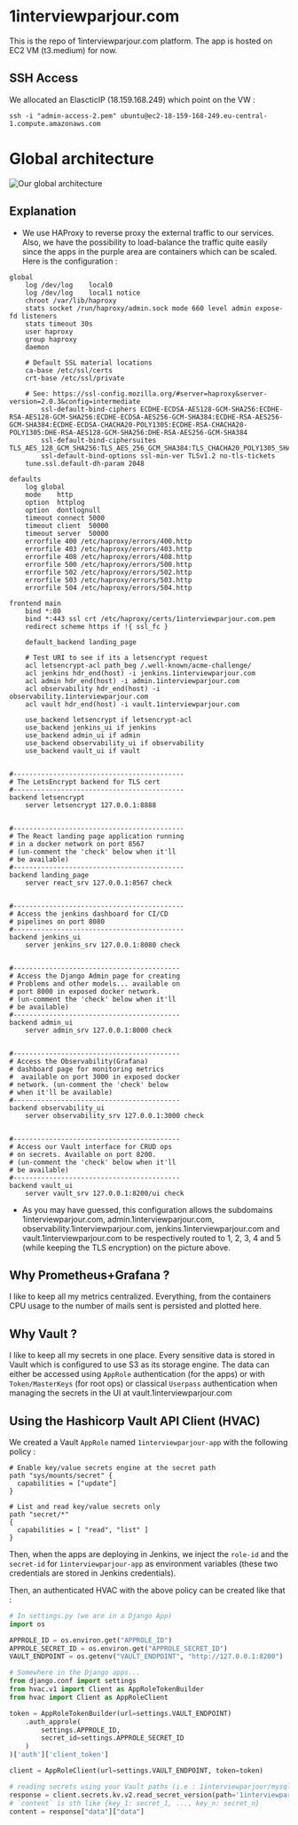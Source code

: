 # 1interviewparjour.com

This is the repo of 1interviewparjour.com platform. The app is hosted on EC2 VM (t3.medium) for now.

## SSH Access
We allocated an ElascticIP (18.159.168.249) which point on the VW :

`ssh -i "admin-access-2.pem" ubuntu@ec2-18-159-168-249.eu-central-1.compute.amazonaws.com`

# Global architecture

![Our global architecture](doc/globalarch.png)

## Explanation

* We use HAProxy to reverse proxy the external traffic to our services. Also, we have the possibility to load-balance the traffic quite easily since the apps in the purple area are containers which can be scaled. Here is the configuration :

```config
global
	log /dev/log	local0
	log /dev/log	local1 notice
	chroot /var/lib/haproxy
	stats socket /run/haproxy/admin.sock mode 660 level admin expose-fd listeners
	stats timeout 30s
	user haproxy
	group haproxy
	daemon

	# Default SSL material locations
	ca-base /etc/ssl/certs
	crt-base /etc/ssl/private

	# See: https://ssl-config.mozilla.org/#server=haproxy&server-version=2.0.3&config=intermediate
        ssl-default-bind-ciphers ECDHE-ECDSA-AES128-GCM-SHA256:ECDHE-RSA-AES128-GCM-SHA256:ECDHE-ECDSA-AES256-GCM-SHA384:ECDHE-RSA-AES256-GCM-SHA384:ECDHE-ECDSA-CHACHA20-POLY1305:ECDHE-RSA-CHACHA20-POLY1305:DHE-RSA-AES128-GCM-SHA256:DHE-RSA-AES256-GCM-SHA384
        ssl-default-bind-ciphersuites TLS_AES_128_GCM_SHA256:TLS_AES_256_GCM_SHA384:TLS_CHACHA20_POLY1305_SHA256
        ssl-default-bind-options ssl-min-ver TLSv1.2 no-tls-tickets
	tune.ssl.default-dh-param 2048

defaults
	log	global
	mode	http
	option	httplog
	option	dontlognull
    timeout connect 5000
    timeout client  50000
    timeout server  50000
	errorfile 400 /etc/haproxy/errors/400.http
	errorfile 403 /etc/haproxy/errors/403.http
	errorfile 408 /etc/haproxy/errors/408.http
	errorfile 500 /etc/haproxy/errors/500.http
	errorfile 502 /etc/haproxy/errors/502.http
	errorfile 503 /etc/haproxy/errors/503.http
	errorfile 504 /etc/haproxy/errors/504.http

frontend main
    bind *:80
	bind *:443 ssl crt /etc/haproxy/certs/1interviewparjour.com.pem
	redirect scheme https if !{ ssl_fc }

    default_backend landing_page

	# Test URI to see if its a letsencrypt request
    acl letsencrypt-acl path_beg /.well-known/acme-challenge/
	acl jenkins hdr_end(host) -i jenkins.1interviewparjour.com
    acl admin hdr_end(host) -i admin.1interviewparjour.com
	acl observability hdr_end(host) -i observability.1interviewparjour.com
	acl vault hdr_end(host) -i vault.1interviewparjour.com

    use_backend letsencrypt if letsencrypt-acl
	use_backend jenkins_ui if jenkins
	use_backend admin_ui if admin
	use_backend observability_ui if observability
	use_backend vault_ui if vault


#-------------------------------------------
# The LetsEncrypt backend for TLS cert
#-------------------------------------------
backend letsencrypt
	server letsencrypt 127.0.0.1:8888


#-------------------------------------------
# The React landing page application running
# in a docker network on port 8567
# (un-comment the 'check' below when it'll
# be available)
#-------------------------------------------
backend landing_page
	server react_srv 127.0.0.1:8567 check


#-------------------------------------------
# Access the jenkins dashboard for CI/CD
# pipelines on port 8080
#-------------------------------------------
backend jenkins_ui
	server jenkins_srv 127.0.0.1:8080 check


#------------------------------------------
# Access the Django Admin page for creating
# Problems and other models... available on
# port 8000 in exposed docker network.
# (un-comment the 'check' below when it'll
# be available)
#------------------------------------------
backend admin_ui
	server admin_srv 127.0.0.1:8000 check


#------------------------------------------
# Access the Observability(Grafana)
# dashboard page for monitoring metrics
#  available on port 3000 in exposed docker
# network. (un-comment the 'check' below
# when it'll be available)
#------------------------------------------
backend observability_ui
    server observability_srv 127.0.0.1:3000 check


#------------------------------------------
# Access our Vault interface for CRUD ops
# on secrets. Available on port 8200.
# (un-comment the 'check' below when it'll
# be available)
#------------------------------------------
backend vault_ui
    server vault_srv 127.0.0.1:8200/ui check
```

* As you may have guessed, this configuration allows the subdomains 1interviewparjour.com, admin.1interviewparjour.com, observability.1interviewparjour.com, jenkins.1interviewparjour.com and vault.1interviewparjour.com to be respectively  routed to 1, 2, 3, 4 and 5 (while keeping the TLS encryption) on the picture above.

## Why Prometheus+Grafana ?

I like to keep all my metrics centralized. Everything, from the containers CPU usage to the number of mails sent is persisted and plotted here.

## Why Vault ?

I like to keep all my secrets in one place. Every sensitive data is stored in Vault which is configured to use S3 as its storage engine. The data can either be accessed using `AppRole` authentication (for the apps) or with `Token/MasterKeys` (for root ops) or classical `Userpass` authentication when managing the secrets in the UI at vault.1interviewparjour.com

## Using the Hashicorp Vault API Client (HVAC)

We created a Vault `AppRole` named `1interviewparjour-app` with the following policy :
```hcl
# Enable key/value secrets engine at the secret path
path "sys/mounts/secret" {
  capabilities = ["update"]
}

# List and read key/value secrets only
path "secret/*"
{
  capabilities = [ "read", "list" ]
}
```

Then, when the apps are deploying in Jenkins, we inject the `role-id` and the `secret-id` for `1interviewparjour-app` as environment variables (these two credentials are stored in Jenkins credentials).

Then, an authenticated HVAC with the above policy can be created like that :

```python
# In settings.py (we are in a Django App)
import os

APPROLE_ID = os.environ.get("APPROLE_ID")
APPROLE_SECRET_ID = os.environ.get("APPROLE_SECRET_ID")
VAULT_ENDPOINT = os.getenv("VAULT_ENDPOINT", "http://127.0.0.1:8200")
```

```python
# Somewhere in the Django apps...
from django.conf import settings
from hvac.v1 import Client as AppRoleTokenBuilder
from hvac import Client as AppRoleClient

token = AppRoleTokenBuilder(url=settings.VAULT_ENDPOINT)
    .auth_approle(
        settings.APPROLE_ID,
        secret_id=settings.APPROLE_SECRET_ID
    )
)['auth']['client_token']

client = AppRoleClient(url=settings.VAULT_ENDPOINT, token=token)

# reading secrets using your Vault paths (i.e : 1interviewparjour/mysql)
response = client.secrets.kv.v2.read_secret_version(path='1interviewparjour/mysql')
# `content` is sth like {key_1: secret_1, ..., key_n: secret_n}
content = response["data"]["data"]
```



